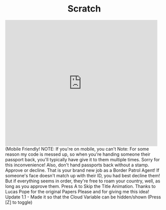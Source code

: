 <html>
  <head>
    <center>
      <h1 font-family="arial">Scratch</h1>
    </center>
  </head>
  <iframe src="https://scratch.mit.edu/projects/706377735/embed" allowtransparency="true" width="485" height="402" frameborder="0" scrolling="no" allowfullscreen></iframe>
  (Mobile Friendly! NOTE: If you're on mobile, you can't
Note: For some reason my code is messed up, so when you're handing someone their passport back, you'll typically have give it to them multiple times. Sorry for this inconvenience! Also, don't hand passports back without a stamp.
Approve or decline. That is your brand new job as a Border Patrol Agent! If someone's face doesn't match up with their ID, you had best decline them! But if everything seems in order, they're free to roam your country, well, as long as you approve them.
Press A to Skip the Title Animation. Thanks to Lucas Pope for the original Papers Please and for giving me this idea!
Update 1.1
- Made it so that the Cloud Variable can be hidden/shown (Press [Z] to toggle)
</html>
